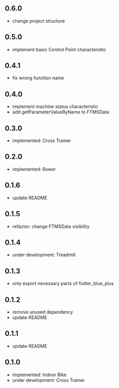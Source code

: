 ## 0.6.0

- change project structure

## 0.5.0

- implement basic Control Point characteristic

## 0.4.1

- fix wrong function name

## 0.4.0

- implement machine status characteristic
- add getParameterValueByName to FTMSData

## 0.3.0

- implemented: Cross Trainer

## 0.2.0

- implemented: Rower

## 0.1.6

- update README

## 0.1.5

- refactor: change FTMSData visibility

## 0.1.4

- under development: Treadmill

## 0.1.3

- only export necessary parts of flutter_blue_plus

## 0.1.2

- remove unused dependency
- update README

## 0.1.1

- update README

## 0.1.0

- implemented: Indoor Bike
- under development: Cross Trainer
